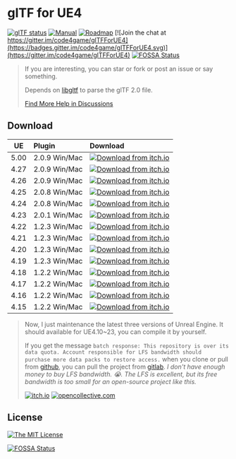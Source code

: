 # glTF for UE4

[![glTF status](https://img.shields.io/badge/glTF-2%2E0-green.svg?style=flat)](https://github.com/KhronosGroup/glTF)
[![Manual](https://img.shields.io/badge/read-manual-green.svg?style=flat)](https://gltf-for-ue4.readthedocs.io/)
[![Roadmap](https://img.shields.io/badge/visit-roadmap-green.svg?style=flat)](https://github.com/code4game/glTFForUE4/milestones)
[![Join the chat at https://gitter.im/code4game/glTFForUE4](https://badges.gitter.im/code4game/glTFForUE4.svg)](https://gitter.im/code4game/glTFForUE4)
[![FOSSA Status](https://app.fossa.com/api/projects/git%2Bgithub.com%2Fcode4game%2FglTFForUE4.svg?type=shield)](https://app.fossa.com/projects/git%2Bgithub.com%2Fcode4game%2FglTFForUE4?ref=badge_shield)

> If you are interesting, you can star or fork or post an issue or say something.
>
> Depends on [libgltf](https://github.com/code4game/libgltf) to parse the glTF 2.0 file.
>
> [Find More Help in Discussions](https://github.com/code4game/glTFForUE4/discussions)

## Download

| UE  | Plugin | Download |
|:----:|:--------|:--------|
| 5.00 | 2.0.9 Win/Mac | [![Download from itch.io](https://img.shields.io/badge/download-itch%2Eio-blue.svg?style=flat)](https://c4gio.itch.io/gltf-for-ue4) |
| 4.27 | 2.0.9 Win/Mac | [![Download from itch.io](https://img.shields.io/badge/download-itch%2Eio-blue.svg?style=flat)](https://c4gio.itch.io/gltf-for-ue4) |
| 4.26 | 2.0.9 Win/Mac | [![Download from itch.io](https://img.shields.io/badge/download-itch%2Eio-blue.svg?style=flat)](https://c4gio.itch.io/gltf-for-ue4) |
| 4.25 | 2.0.8 Win/Mac | [![Download from itch.io](https://img.shields.io/badge/download-itch%2Eio-blue.svg?style=flat)](https://c4gio.itch.io/gltf-for-ue4) |
| 4.24 | 2.0.8 Win/Mac | [![Download from itch.io](https://img.shields.io/badge/download-itch%2Eio-blue.svg?style=flat)](https://c4gio.itch.io/gltf-for-ue4) |
| 4.23 | 2.0.1 Win/Mac | [![Download from itch.io](https://img.shields.io/badge/download-itch%2Eio-blue.svg?style=flat)](https://c4gio.itch.io/gltf-for-ue4) |
| 4.22 | 1.2.3 Win/Mac | [![Download from itch.io](https://img.shields.io/badge/download-itch%2Eio-blue.svg?style=flat)](https://c4gio.itch.io/gltf-for-ue4) |
| 4.21 | 1.2.3 Win/Mac | [![Download from itch.io](https://img.shields.io/badge/download-itch%2Eio-blue.svg?style=flat)](https://c4gio.itch.io/gltf-for-ue4) |
| 4.20 | 1.2.3 Win/Mac | [![Download from itch.io](https://img.shields.io/badge/download-itch%2Eio-blue.svg?style=flat)](https://c4gio.itch.io/gltf-for-ue4) |
| 4.19 | 1.2.3 Win/Mac | [![Download from itch.io](https://img.shields.io/badge/download-itch%2Eio-blue.svg?style=flat)](https://c4gio.itch.io/gltf-for-ue4) |
| 4.18 | 1.2.2 Win/Mac | [![Download from itch.io](https://img.shields.io/badge/download-itch%2Eio-blue.svg?style=flat)](https://c4gio.itch.io/gltf-for-ue4) |
| 4.17 | 1.2.2 Win/Mac | [![Download from itch.io](https://img.shields.io/badge/download-itch%2Eio-blue.svg?style=flat)](https://c4gio.itch.io/gltf-for-ue4) |
| 4.16 | 1.2.2 Win/Mac | [![Download from itch.io](https://img.shields.io/badge/download-itch%2Eio-blue.svg?style=flat)](https://c4gio.itch.io/gltf-for-ue4) |
| 4.15 | 1.2.2 Win/Mac | [![Download from itch.io](https://img.shields.io/badge/download-itch%2Eio-blue.svg?style=flat)](https://c4gio.itch.io/gltf-for-ue4) |

> Now, I just maintenance the latest three versions of Unreal Engine.
> It should available for UE4.10~23, you can compile it by yourself.
> 
> If you get the message `batch response: This repository is over its data quota. Account responsible for LFS bandwidth should purchase more data packs to restore access.`
> when you clone or pull from [github](https://github.com/code4game/glTFForUE4),
> you can pull the project from [gitlab](https://gitlab.com/c4g/gltf/glTFForUE4).
> *I don't have enough money to buy LFS bandwidth. :sob:. The LFS is excellent, but its free bandwidth is too small for an open-source project like this.*
>
> [![itch.io](https://img.shields.io/badge/donate-itch%2Eio-orange.svg?style=flat)](https://c4gio.itch.io/gltf-for-ue4) [![opencollective.com](https://img.shields.io/badge/donate-collective%2Ecom-orange.svg?style=flat)](https://opencollective.com/gltfforue4#section-contribute)

## License

[![The MIT License](https://img.shields.io/badge/license-MIT-blue.svg?style=flat)](https://github.com/code4game/glTFForUE4/blob/master/LICENSE.md)


[![FOSSA Status](https://app.fossa.com/api/projects/git%2Bgithub.com%2Fcode4game%2FglTFForUE4.svg?type=large)](https://app.fossa.com/projects/git%2Bgithub.com%2Fcode4game%2FglTFForUE4?ref=badge_large)